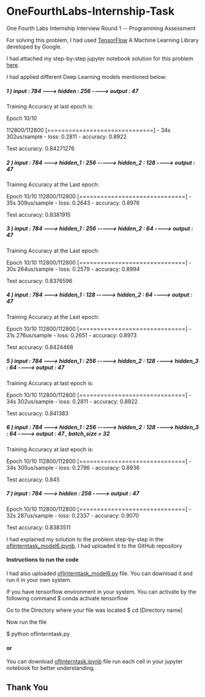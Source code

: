 # OneFourthLabs-Internship-Task
One Fourth Labs Internship Interview Round 1 -- Programming Assessment

For solving this problem, I had used [TensorFlow](https://www.tensorflow.org) A Machine Learning Library developed by Google.

I had attached my step-by-step jupyter notebook solution for this problem [here](https://github.com/MALLI7622/OneFourthLabs-Internship-Task/blob/master/oflinterntask.ipynb). 

I had applied different Deep Learning models mentioned below:

##### 1 ) input : 784 ---> hidden : 256 ----> output : 47  

Training Accuracy at last epoch is:


Epoch 10/10

112800/112800 [==============================] - 34s 302us/sample - loss: 0.2811 - accuracy: 0.8922

Test accuracy: 0.84271276




##### 2 ) input : 784 ---> hidden_1 : 256 -----> hidden_2 : 128 ----> output : 47 

Training Accuracy at the Last epoch: 

Epoch 10/10
112800/112800 [==============================] - 35s 309us/sample - loss: 0.2643 - accuracy: 0.8976

Test accuracy: 0.8381915


##### 3 ) input : 784 ---> hidden_1 : 256 -----> hidden_2 : 64 ----> output : 47 

Training Accuracy at the Last epoch: 

Epoch 10/10
112800/112800 [==============================] - 30s 264us/sample - loss: 0.2579 - accuracy: 0.8994

Test accuracy: 0.8376596


##### 4 ) input : 784 ---> hidden_1 : 128 -----> hidden_2 : 64 ----> output : 47 

Training Accuracy at the Last epoch: 

Epoch 10/10
112800/112800 [==============================] - 31s 276us/sample - loss: 0.2651 - accuracy: 0.8973


Test accuracy: 0.8424468


##### 5 ) input : 784 ---> hidden_1 : 256 -----> hidden_2 : 128 ----> hidden_3 : 64 ----> output : 47


Training Accuracy at last epoch is:


Epoch 10/10
112800/112800 [==============================] - 34s 302us/sample - loss: 0.2811 - accuracy: 0.8922


Test accuracy: 0.841383


##### 6 ) input : 784 ---> hidden_1 : 256 -----> hidden_2 : 128 ----> hidden_3 : 64 ----> output : 47 , batch_size = 32

Training Accuracy at last epoch is:

Epoch 10/10
112800/112800 [==============================] - 34s 305us/sample - loss: 0.2796 - accuracy: 0.8936

Test accuracy: 0.845

##### 7 ) input : 784 ---> hidden : 256 ----> output : 47  

Epoch 10/10
112800/112800 [==============================] - 32s 287us/sample - loss: 0.2337 - accuracy: 0.9070

Test accuracy: 0.8383511

I had explained my solution to the problem step-by-step in the [oflinterntask_model6.ipynb](https://github.com/MALLI7622/OneFourthLabs-Internship-Task/blob/master/oflinterntask_model6.ipynb). I had uploaded it to the GitHub repository

#### Instructions to run the code

I had also uploaded [oflinterntask_model6.py](https://github.com/MALLI7622/OneFourthLabs-Internship-Task/blob/master/oflinterntask_model6.py) file. You can download it and run it in your own system.

If you have tensorflow environment in your system. You can activate by the following command
$ conda activate tensorflow

Go to the Directory where your file was located 
$ cd [Directory name]

Now run the file

$ python oflinterntask.py

#### or 

You can download [oflinterntask.ipynb](https://github.com/MALLI7622/OneFourthLabs-Internship-Task/blob/master/oflinterntask.ipynb) file run each cell in your jupyter notebook for better understanding.


## Thank You

